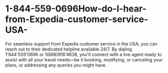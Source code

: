 # 1-844-559-0696How-do-I-hear-from-Expedia-customer-service-USA-
For seamless support from Expedia customer service in the USA, you can reach out to their dedicated helpline available 24/7. By dialing 1'844'559'0696 or 1(888)816'4638, you'll connect with a live agent ready to assist with all your travel needs—be it booking, modifying, or canceling your plans, or addressing any queries you might have.
